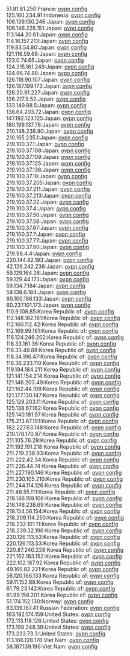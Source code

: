 51.81.81.250:France: [ovpn config](vpn/51_81_81_250.ovpn)  
125.160.234.91:Indonesia: [ovpn config](vpn/125_160_234_91.ovpn)  
106.139.130.246:Japan: [ovpn config](vpn/106_139_130_246.ovpn)  
106.146.226.151:Japan: [ovpn config](vpn/106_146_226_151.ovpn)  
113.144.20.61:Japan: [ovpn config](vpn/113_144_20_61.ovpn)  
114.16.157.213:Japan: [ovpn config](vpn/114_16_157_213.ovpn)  
119.83.54.80:Japan: [ovpn config](vpn/119_83_54_80.ovpn)  
121.116.59.68:Japan: [ovpn config](vpn/121_116_59_68.ovpn)  
123.0.74.65:Japan: [ovpn config](vpn/123_0_74_65.ovpn)  
124.215.161.249:Japan: [ovpn config](vpn/124_215_161_249.ovpn)  
124.96.74.88:Japan: [ovpn config](vpn/124_96_74_88.ovpn)  
126.118.90.107:Japan: [ovpn config](vpn/126_118_90_107.ovpn)  
126.187.199.173:Japan: [ovpn config](vpn/126_187_199_173.ovpn)  
126.20.91.227:Japan: [ovpn config](vpn/126_20_91_227.ovpn)  
126.217.9.52:Japan: [ovpn config](vpn/126_217_9_52.ovpn)  
133.149.88.5:Japan: [ovpn config](vpn/133_149_88_5.ovpn)  
138.64.203.72:Japan: [ovpn config](vpn/138_64_203_72.ovpn)  
147.192.123.125:Japan: [ovpn config](vpn/147_192_123_125.ovpn)  
180.199.137.78:Japan: [ovpn config](vpn/180_199_137_78.ovpn)  
210.148.238.80:Japan: [ovpn config](vpn/210_148_238_80.ovpn)  
210.165.235.1:Japan: [ovpn config](vpn/210_165_235_1.ovpn)  
219.100.37.1:Japan: [ovpn config](vpn/219_100_37_1.ovpn)  
219.100.37.108:Japan: [ovpn config](vpn/219_100_37_108.ovpn)  
219.100.37.109:Japan: [ovpn config](vpn/219_100_37_109.ovpn)  
219.100.37.125:Japan: [ovpn config](vpn/219_100_37_125.ovpn)  
219.100.37.138:Japan: [ovpn config](vpn/219_100_37_138.ovpn)  
219.100.37.19:Japan: [ovpn config](vpn/219_100_37_19.ovpn)  
219.100.37.205:Japan: [ovpn config](vpn/219_100_37_205.ovpn)  
219.100.37.211:Japan: [ovpn config](vpn/219_100_37_211.ovpn)  
219.100.37.213:Japan: [ovpn config](vpn/219_100_37_213.ovpn)  
219.100.37.22:Japan: [ovpn config](vpn/219_100_37_22.ovpn)  
219.100.37.4:Japan: [ovpn config](vpn/219_100_37_4.ovpn)  
219.100.37.50:Japan: [ovpn config](vpn/219_100_37_50.ovpn)  
219.100.37.58:Japan: [ovpn config](vpn/219_100_37_58.ovpn)  
219.100.37.67:Japan: [ovpn config](vpn/219_100_37_67.ovpn)  
219.100.37.7:Japan: [ovpn config](vpn/219_100_37_7.ovpn)  
219.100.37.77:Japan: [ovpn config](vpn/219_100_37_77.ovpn)  
219.100.37.90:Japan: [ovpn config](vpn/219_100_37_90.ovpn)  
219.98.4.4:Japan: [ovpn config](vpn/219_98_4_4.ovpn)  
220.144.82.193:Japan: [ovpn config](vpn/220_144_82_193.ovpn)  
42.126.242.238:Japan: [ovpn config](vpn/42_126_242_238.ovpn)  
59.129.164.26:Japan: [ovpn config](vpn/59_129_164_26.ovpn)  
59.129.44.173:Japan: [ovpn config](vpn/59_129_44_173.ovpn)  
59.134.7.184:Japan: [ovpn config](vpn/59_134_7_184.ovpn)  
59.138.6.184:Japan: [ovpn config](vpn/59_138_6_184.ovpn)  
60.100.198.133:Japan: [ovpn config](vpn/60_100_198_133.ovpn)  
60.237.101.173:Japan: [ovpn config](vpn/60_237_101_173.ovpn)  
110.9.108.85:Korea Republic of: [ovpn config](vpn/110_9_108_85.ovpn)  
112.148.182.181:Korea Republic of: [ovpn config](vpn/112_148_182_181.ovpn)  
112.160.112.42:Korea Republic of: [ovpn config](vpn/112_160_112_42.ovpn)  
112.169.99.161:Korea Republic of: [ovpn config](vpn/112_169_99_161.ovpn)  
116.124.246.202:Korea Republic of: [ovpn config](vpn/116_124_246_202.ovpn)  
118.33.161.36:Korea Republic of: [ovpn config](vpn/118_33_161_36.ovpn)  
118.33.49.88:Korea Republic of: [ovpn config](vpn/118_33_49_88.ovpn)  
118.34.196.47:Korea Republic of: [ovpn config](vpn/118_34_196_47.ovpn)  
118.36.233.110:Korea Republic of: [ovpn config](vpn/118_36_233_110.ovpn)  
119.194.184.211:Korea Republic of: [ovpn config](vpn/119_194_184_211.ovpn)  
121.141.154.214:Korea Republic of: [ovpn config](vpn/121_141_154_214.ovpn)  
121.146.203.49:Korea Republic of: [ovpn config](vpn/121_146_203_49.ovpn)  
121.162.44.108:Korea Republic of: [ovpn config](vpn/121_162_44_108.ovpn)  
121.177.130.147:Korea Republic of: [ovpn config](vpn/121_177_130_147.ovpn)  
125.129.203.11:Korea Republic of: [ovpn config](vpn/125_129_203_11.ovpn)  
125.138.67.162:Korea Republic of: [ovpn config](vpn/125_138_67_162.ovpn)  
125.140.181.97:Korea Republic of: [ovpn config](vpn/125_140_181_97.ovpn)  
175.213.67.191:Korea Republic of: [ovpn config](vpn/175_213_67_191.ovpn)  
182.227.63.148:Korea Republic of: [ovpn config](vpn/182_227_63_148.ovpn)  
210.178.170.97:Korea Republic of: [ovpn config](vpn/210_178_170_97.ovpn)  
211.105.76.29:Korea Republic of: [ovpn config](vpn/211_105_76_29.ovpn)  
211.192.191.218:Korea Republic of: [ovpn config](vpn/211_192_191_218.ovpn)  
211.219.238.93:Korea Republic of: [ovpn config](vpn/211_219_238_93.ovpn)  
211.222.42.34:Korea Republic of: [ovpn config](vpn/211_222_42_34.ovpn)  
211.226.44.74:Korea Republic of: [ovpn config](vpn/211_226_44_74.ovpn)  
211.227.190.146:Korea Republic of: [ovpn config](vpn/211_227_190_146.ovpn)  
211.230.105.210:Korea Republic of: [ovpn config](vpn/211_230_105_210.ovpn)  
211.244.114.126:Korea Republic of: [ovpn config](vpn/211_244_114_126.ovpn)  
211.48.55.111:Korea Republic of: [ovpn config](vpn/211_48_55_111.ovpn)  
218.146.159.106:Korea Republic of: [ovpn config](vpn/218_146_159_106.ovpn)  
218.148.238.69:Korea Republic of: [ovpn config](vpn/218_148_238_69.ovpn)  
218.154.56.154:Korea Republic of: [ovpn config](vpn/218_154_56_154.ovpn)  
218.209.114.250:Korea Republic of: [ovpn config](vpn/218_209_114_250.ovpn)  
218.232.101.11:Korea Republic of: [ovpn config](vpn/218_232_101_11.ovpn)  
218.239.32.196:Korea Republic of: [ovpn config](vpn/218_239_32_196.ovpn)  
220.126.113.53:Korea Republic of: [ovpn config](vpn/220_126_113_53.ovpn)  
220.126.113.53:Korea Republic of: [ovpn config](vpn/220_126_113_53.ovpn)  
220.87.240.228:Korea Republic of: [ovpn config](vpn/220_87_240_228.ovpn)  
221.162.183.152:Korea Republic of: [ovpn config](vpn/221_162_183_152.ovpn)  
222.102.187.92:Korea Republic of: [ovpn config](vpn/222_102_187_92.ovpn)  
49.165.82.221:Korea Republic of: [ovpn config](vpn/49_165_82_221.ovpn)  
58.120.166.133:Korea Republic of: [ovpn config](vpn/58_120_166_133.ovpn)  
59.11.152.88:Korea Republic of: [ovpn config](vpn/59_11_152_88.ovpn)  
61.79.23.142:Korea Republic of: [ovpn config](vpn/61_79_23_142.ovpn)  
61.99.158.201:Korea Republic of: [ovpn config](vpn/61_99_158_201.ovpn)  
51.174.152.130:Norway: [ovpn config](vpn/51_174_152_130.ovpn)  
83.139.167.41:Russian Federation: [ovpn config](vpn/83_139_167_41.ovpn)  
163.182.174.159:United States: [ovpn config](vpn/163_182_174_159.ovpn)  
172.113.118.126:United States: [ovpn config](vpn/172_113_118_126.ovpn)  
173.198.248.39:United States: [ovpn config](vpn/173_198_248_39.ovpn)  
173.233.73.3:United States: [ovpn config](vpn/173_233_73_3.ovpn)  
113.166.128.178:Viet Nam: [ovpn config](vpn/113_166_128_178.ovpn)  
58.187.139.196:Viet Nam: [ovpn config](vpn/58_187_139_196.ovpn)  
